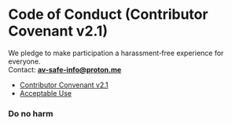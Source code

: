 # Code of Conduct (Contributor Covenant v2.1)

We pledge to make participation a harassment‑free experience for everyone.  
Contact: **av-safe-info@proton.me**
* [Contributor Convenant v2.1](https://www.contributor-covenant.org/version/2/1/code_of_conduct)
* [Acceptable Use](ACCEPTABLE_USE.md)

### Do no harm
